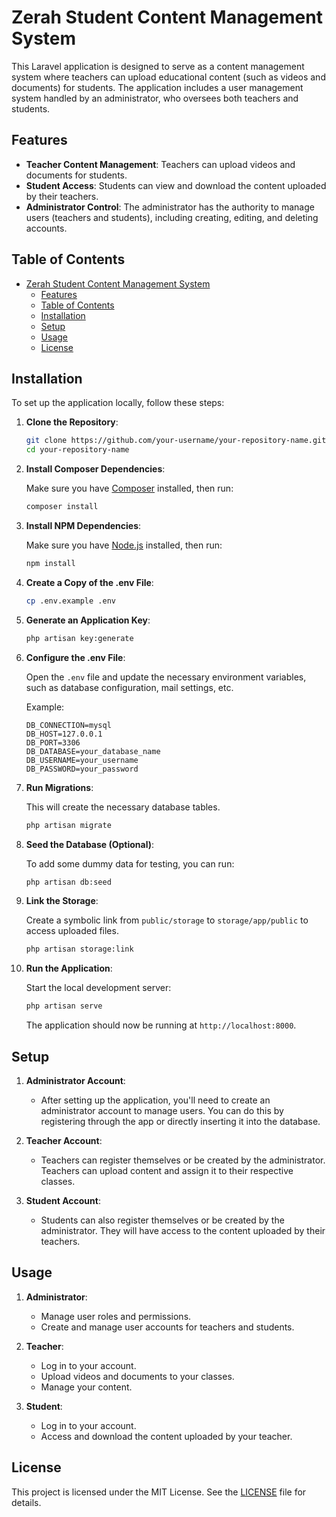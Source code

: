 # Zerah Student Content Management System

This Laravel application is designed to serve as a content management system where teachers can upload educational content (such as videos and documents) for students. The application includes a user management system handled by an administrator, who oversees both teachers and students.

## Features

- **Teacher Content Management**: Teachers can upload videos and documents for students.
- **Student Access**: Students can view and download the content uploaded by their teachers.
- **Administrator Control**: The administrator has the authority to manage users (teachers and students), including creating, editing, and deleting accounts.

## Table of Contents

- [Zerah Student Content Management System](#zerah-student-content-management-system)
  - [Features](#features)
  - [Table of Contents](#table-of-contents)
  - [Installation](#installation)
  - [Setup](#setup)
  - [Usage](#usage)
  - [License](#license)

## Installation

To set up the application locally, follow these steps:

1. **Clone the Repository**:

   ```bash
   git clone https://github.com/your-username/your-repository-name.git
   cd your-repository-name
   ```

2. **Install Composer Dependencies**:

   Make sure you have [Composer](https://getcomposer.org/) installed, then run:

   ```bash
   composer install
   ```

3. **Install NPM Dependencies**:

   Make sure you have [Node.js](https://nodejs.org/) installed, then run:

   ```bash
   npm install
   ```

4. **Create a Copy of the .env File**:

   ```bash
   cp .env.example .env
   ```

5. **Generate an Application Key**:

   ```bash
   php artisan key:generate
   ```

6. **Configure the .env File**:

   Open the `.env` file and update the necessary environment variables, such as database configuration, mail settings, etc.

   Example:

   ```env
   DB_CONNECTION=mysql
   DB_HOST=127.0.0.1
   DB_PORT=3306
   DB_DATABASE=your_database_name
   DB_USERNAME=your_username
   DB_PASSWORD=your_password
   ```

7. **Run Migrations**:

   This will create the necessary database tables.

   ```bash
   php artisan migrate
   ```

8. **Seed the Database (Optional)**:

   To add some dummy data for testing, you can run:

   ```bash
   php artisan db:seed
   ```

9. **Link the Storage**:

   Create a symbolic link from `public/storage` to `storage/app/public` to access uploaded files.

   ```bash
   php artisan storage:link
   ```

10. **Run the Application**:

    Start the local development server:

    ```bash
    php artisan serve
    ```

    The application should now be running at `http://localhost:8000`.

## Setup

1. **Administrator Account**:
   - After setting up the application, you'll need to create an administrator account to manage users. You can do this by registering through the app or directly inserting it into the database.

2. **Teacher Account**:
   - Teachers can register themselves or be created by the administrator. Teachers can upload content and assign it to their respective classes.

3. **Student Account**:
   - Students can also register themselves or be created by the administrator. They will have access to the content uploaded by their teachers.

## Usage

1. **Administrator**:
   - Manage user roles and permissions.
   - Create and manage user accounts for teachers and students.

2. **Teacher**:
   - Log in to your account.
   - Upload videos and documents to your classes.
   - Manage your content.

3. **Student**:
   - Log in to your account.
   - Access and download the content uploaded by your teacher.

## License

This project is licensed under the MIT License. See the [LICENSE](LICENSE) file for details.
